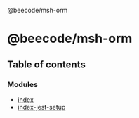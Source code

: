 @beecode/msh-orm

# @beecode/msh-orm

## Table of contents

### Modules

- [index](modules/index.md)
- [index-jest-setup](modules/index_jest_setup.md)
